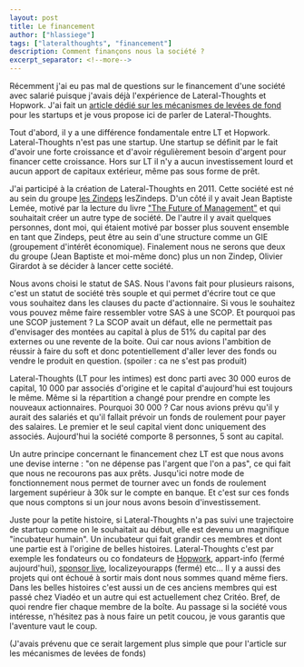 ```yaml
---
layout: post
title: Le financement
author: ["hlassiege"]
tags: ["lateralthoughts", "financement"]
description: Comment finançons nous la société ?
excerpt_separator: <!--more-->
---
```


Récemment j'ai eu pas mal de questions sur le financement d'une société avec salarié puisque j'avais déjà l'expérience de Lateral-Thoughts et Hopwork. 
J'ai fait un [article dédié sur les mécanismes de levées de fond](http://www.eventuallycoding.com/index.php/les-levees-de-fond-en-startup/) pour les startups et je vous propose ici de parler de Lateral-Thoughts. 

<!--more-->

Tout d'abord, il y a une différence fondamentale entre LT et Hopwork. Lateral-Thoughts n'est pas une startup. Une startup se définit par le fait d'avoir une forte croissance et d'avoir régulièrement besoin d'argent pour financer cette croissance. Hors sur LT il n'y a aucun investissement lourd et aucun apport de capitaux extérieur, même pas sous forme de prêt. 

J'ai participé à la création de Lateral-Thoughts en 2011. Cette société est né au sein du groupe [les Zindeps](http://www.leszindeps.fr/) lesZindeps. D'un côté il y avait Jean Baptiste Lemée, motivé par la lecture du livre ["The Future of Management"](http://www.amazon.fr/The-Future-Management-Gary-Hamel/dp/1422102505) et qui souhaitait créer un autre type de société. De l'autre il y avait quelques personnes, dont moi, qui étaient motivé par bosser plus souvent ensemble en tant que Zindeps, peut être au sein d'une structure comme un GIE (groupement d'intérêt économique). 
Finalement nous ne serons que deux du groupe (Jean Baptiste et moi-même donc) plus un non Zindep, Olivier Girardot à se décider à lancer cette société. 

Nous avons choisi le statut de SAS. 
Nous l'avons fait pour plusieurs raisons, c'est un statut de société très souple et qui permet d'écrire tout ce que vous souhaitez dans les clauses du pacte d'actionnaire. Si vous le souhaitez vous pouvez même faire ressembler votre SAS à une SCOP. 
Et pourquoi pas une SCOP justement ?
La SCOP avait un défaut, elle ne permettait pas d'envisager des montées au capital à plus de 51% du capital par des externes ou une revente de la boite. Oui car nous avions l'ambition de réussir à faire du soft et donc potentiellement d'aller lever des fonds ou vendre le produit en question.  (spoiler : ca ne s'est pas produit)

Lateral-Thoughts (LT pour les intimes) est donc parti avec 30 000 euros de capital, 10 000 par associés d'origine et le capital d'aujourd'hui est toujours le même. Même si la répartition a changé pour prendre en compte les nouveaux actionnaires. 
Pourquoi 30 000 ? Car nous avions prévu qu'il y aurait des salariés et qu'il fallait prévoir un fonds de roulement pour payer des salaires. 
Le premier et le seul capital vient donc uniquement des associés. Aujourd'hui la société comporte 8 personnes, 5 sont au capital. 

Un autre principe concernant le financement chez LT est que nous avons une devise interne : "on ne dépense pas l'argent que l'on a pas", ce qui fait que nous ne recourons pas aux prêts. 
Jusqu'ici notre mode de fonctionnement nous permet de tourner avec un fonds de roulement largement supérieur à 30k sur le compte en banque. Et c'est sur ces fonds que nous comptons si un jour nous avons besoin d'investissement. 

Juste pour la petite histoire, si Lateral-Thoughts n'a pas suivi une trajectoire de startup comme on le souhaitait au début, elle est devenu un magnifique "incubateur humain". Un incubateur qui fait grandir ces membres et dont une partie est à l'origine de belles histoires. 
Lateral-Thoughts c'est par exemple les fondateurs ou co fondateurs de [Hopwork](www.hopwork.fr), appart-info (fermé aujourd'hui), [sponsor live](https://www.sponsorlive.com/), localizeyourapps (fermé) etc... Il y a aussi des projets qui ont échoué à sortir mais dont nous sommes quand même fiers. Dans les belles histoires c'est aussi un de ces anciens membres qui est passé chez Viadéo et un autre qui est actuellement chez Critéo. 
Bref, de quoi rendre fier chaque membre de la boîte.
Au passage si la société vous intéresse, n'hésitez pas à nous faire un petit coucou, je vous garantis que l'aventure vaut le coup.

(J'avais prévenu que ce serait largement plus simple que pour l'article sur les mécanismes de levées de fonds)





